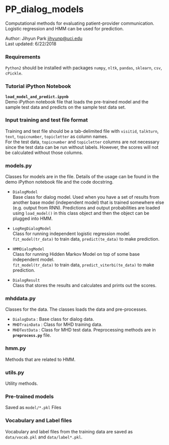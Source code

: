 # PP_dialog_models
Computational methods for evaluating patient-provider communication. <br>
Logistic regression and HMM can be used for prediction.

Author: Jihyun Park <jihyunp@uci.edu> <br>
Last updated: 6/22/2018

### Requirements
`Python2` should be installed with packages `numpy`, `nltk`, `pandas`, `sklearn`, `csv`, `cPickle`. 

### Tutorial iPython Notebook
**`load_model_and_predict.ipynb`**<br>
 Demo iPython notebook file that loads the pre-trained model and the sample test data
  and predicts on the sample test data set.
  
### Input training and test file format 
Training and test file should be a tab-delimited file with `visitid`, `talkturn`, 
`text`, `topicnumber`, `topicletter` as column names. <br>
For the test data, `topicnumber` and `topicletter` columns are not necessary 
since the test data can be run without labels. 
However, the scores will not be calculated without those columns.
  
  
### models.py
Classes for models are in the file.
Details of the usage can be found in the demo iPython notebook file and the code docstring.

- `DialogModel` <br>
Base class for dialog model. Used when you have a set of results from another 
base model (independent model) that is trained somewhere else (e.g. output from RNN). 
Predictions and output probabilities are loaded using `load_model()` in this class object
 and then the object can be plugged into HMM. 

- `LogRegDialogModel` <br>
Class for running independent logistic regression model. <br>
`fit_model(tr_data)` to train data, `predict(te_data)` to make prediction.<br>

- `HMMDialogModel` <br>
Class for running Hidden Markov Model on top of some base independent model. <br>
`fit_model(tr_data)` to train data, `predict_viterbi(te_data)` to make prediction.<br>
 
- `DialogResult` <br>
Class that stores the results and calculates and prints out the scores.


### mhddata.py
Classes for the data. The classes loads the data and pre-processes. 
- `DialogData` : Base class for dialog data.
- `MHDTrainData` : Class for MHD training data. 
- `MHDTestData` : Class for MHD test data. 
Preprocessing methods are in **`preprocess.py`** file.
 
 
### hmm.py
Methods that are related to HMM.


### utils.py 
Utility methods.


### Pre-trained models
Saved as `model/*.pkl` Files

  
### Vocabulary and Label files
Vocabulary and label files from the training data are saved as `data/vocab.pkl` and `data/label*.pkl`.
